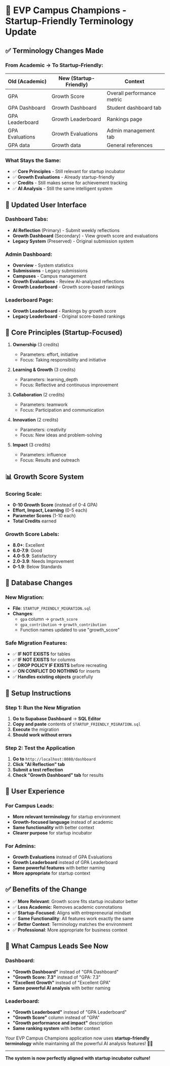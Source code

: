 # 🚀 EVP Campus Champions - Startup-Friendly Terminology Update

## ✅ **Terminology Changes Made**

### **From Academic → To Startup-Friendly:**

| **Old (Academic)** | **New (Startup-Friendly)** | **Context** |
|-------------------|---------------------------|-------------|
| GPA | Growth Score | Overall performance metric |
| GPA Dashboard | Growth Dashboard | Student dashboard tab |
| GPA Leaderboard | Growth Leaderboard | Rankings page |
| GPA Evaluations | Growth Evaluations | Admin management tab |
| GPA data | Growth data | General references |

### **What Stays the Same:**
- ✅ **Core Principles** - Still relevant for startup incubator
- ✅ **Growth Evaluations** - Already startup-friendly
- ✅ **Credits** - Still makes sense for achievement tracking
- ✅ **AI Analysis** - Still the same intelligent system

## 🎯 **Updated User Interface**

### **Dashboard Tabs:**
- **AI Reflection** (Primary) - Submit weekly reflections
- **Growth Dashboard** (Secondary) - View growth score and evaluations  
- **Legacy System** (Preserved) - Original submission system

### **Admin Dashboard:**
- **Overview** - System statistics
- **Submissions** - Legacy submissions
- **Campuses** - Campus management
- **Growth Evaluations** - Review AI-analyzed reflections
- **Growth Leaderboard** - Growth score-based rankings

### **Leaderboard Page:**
- **Growth Leaderboard** - Rankings by growth score
- **Legacy Leaderboard** - Original score-based rankings

## 🧠 **Core Principles (Startup-Focused)**

1. **Ownership** (3 credits)
   - Parameters: effort, initiative
   - Focus: Taking responsibility and initiative

2. **Learning & Growth** (3 credits)
   - Parameters: learning_depth
   - Focus: Reflective and continuous improvement

3. **Collaboration** (2 credits)
   - Parameters: teamwork
   - Focus: Participation and communication

4. **Innovation** (2 credits)
   - Parameters: creativity
   - Focus: New ideas and problem-solving

5. **Impact** (3 credits)
   - Parameters: influence
   - Focus: Results and outreach

## 📊 **Growth Score System**

### **Scoring Scale:**
- **0-10 Growth Score** (instead of 0-4 GPA)
- **Effort, Impact, Learning** (0-5 each)
- **Parameter Scores** (1-10 each)
- **Total Credits** earned

### **Growth Score Labels:**
- **8.0+**: Excellent
- **6.0-7.9**: Good  
- **4.0-5.9**: Satisfactory
- **2.0-3.9**: Needs Improvement
- **0-1.9**: Below Standards

## 🔧 **Database Changes**

### **New Migration:**
- **File**: `STARTUP_FRIENDLY_MIGRATION.sql`
- **Changes**: 
  - `gpa` column → `growth_score`
  - `gpa_contribution` → `growth_contribution`
  - Function names updated to use "growth_score"

### **Safe Migration Features:**
- ✅ **IF NOT EXISTS** for tables
- ✅ **IF NOT EXISTS** for columns  
- ✅ **DROP POLICY IF EXISTS** before recreating
- ✅ **ON CONFLICT DO NOTHING** for inserts
- ✅ **Handles existing objects** gracefully

## 🚀 **Setup Instructions**

### **Step 1: Run the New Migration**
1. **Go to Supabase Dashboard** → **SQL Editor**
2. **Copy and paste** contents of `STARTUP_FRIENDLY_MIGRATION.sql`
3. **Execute** the migration
4. **Should work without errors**

### **Step 2: Test the Application**
1. **Go to** `http://localhost:8080/dashboard`
2. **Click "AI Reflection" tab**
3. **Submit a test reflection**
4. **Check "Growth Dashboard" tab** for results

## 🎨 **User Experience**

### **For Campus Leads:**
- **More relevant terminology** for startup environment
- **Growth-focused language** instead of academic
- **Same functionality** with better context
- **Clearer purpose** for startup incubator

### **For Admins:**
- **Growth Evaluations** instead of GPA Evaluations
- **Growth Leaderboard** instead of GPA Leaderboard
- **Same powerful features** with better naming
- **More appropriate** for startup context

## ✅ **Benefits of the Change**

- ✅ **More Relevant**: Growth score fits startup incubator better
- ✅ **Less Academic**: Removes academic connotations
- ✅ **Startup-Focused**: Aligns with entrepreneurial mindset
- ✅ **Same Functionality**: All features work exactly the same
- ✅ **Better Context**: Terminology matches the environment
- ✅ **Professional**: More appropriate for business context

## 🎯 **What Campus Leads See Now**

### **Dashboard:**
- **"Growth Dashboard"** instead of "GPA Dashboard"
- **"Growth Score: 7.3"** instead of "GPA: 7.3"
- **"Excellent Growth"** instead of "Excellent GPA"
- **Same powerful AI analysis** with better naming

### **Leaderboard:**
- **"Growth Leaderboard"** instead of "GPA Leaderboard"
- **"Growth Score"** column instead of "GPA"
- **"Growth performance and impact"** description
- **Same ranking system** with better context

Your EVP Campus Champions application now uses **startup-friendly terminology** while maintaining all the powerful AI analysis features! 🚀✨

---

**The system is now perfectly aligned with startup incubator culture!**
